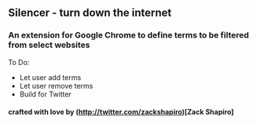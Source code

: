 ## Silencer - turn down the internet

### An extension for Google Chrome to define terms to be filtered from select websites

To Do:
* Let user add terms
* Let user remove terms
* Build for Twitter

#### crafted with love by (http://twitter.com/zackshapiro)[Zack Shapiro]